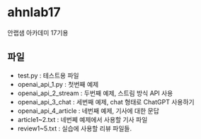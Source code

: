 # ahnlab17

안랩샘 아카데미 17기용

## 파일

- test.py : 테스트용 파일
- openai_api_1.py : 첫번째 예제
- openai_api_2_stream : 두번째 예제, 스트림 방식 API 사용
- openai_api_3_chat : 세번째 예제, chat 형태로 ChatGPT 사용하기
- openai_api_4_article : 네번째 예제, 기사에 대한 문답
- article1~2.txt : 네번쩨 예제에서 사용할 기사 파일
- review1~5.txt : 실습에 사용할 리뷰 파일들.
